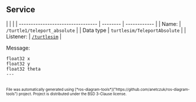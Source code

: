<!--
File was automatically generated using 'ros-diagram-tools' project.
Project is distributed under the BSD 3-Clause license.
-->

## Service


|  |  |
| --------------------------------- | -------- | ------------ |
| Name: | `/turtle1/teleport_absolute` |
| Data type | `turtlesim/TeleportAbsolute` |
| Listener: | [`/turtlesim`](n__turtlesim.html) |

Message:
```
float32 x
float32 y
float32 theta
---


```



<font size="1">
    File was automatically generated using [*ros-diagram-tools*]("https://github.com/anetczuk/ros-diagram-tools") project.
    Project is distributed under the BSD 3-Clause license.
</font>
